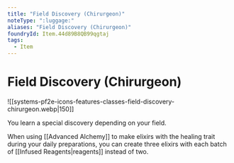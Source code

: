 ```yaml
---
title: "Field Discovery (Chirurgeon)"
noteType: ":luggage:"
aliases: "Field Discovery (Chirurgeon)"
foundryId: Item.44d89B8QB99qgtaj
tags:
  - Item
---
```


# Field Discovery (Chirurgeon)
![[systems-pf2e-icons-features-classes-field-discovery-chirurgeon.webp|150]]

You learn a special discovery depending on your field.

When using [[Advanced Alchemy]] to make elixirs with the healing trait during your daily preparations, you can create three elixirs with each batch of [[Infused Reagents|reagents]] instead of two.
